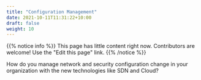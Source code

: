 ```yaml
---
title: "Configuration Management"
date: 2021-10-11T11:31:22+10:00
draft: false
weight: 10
---
```


{{% notice info %}}
This page has little content right now. Contributors are welcome! Use the "Edit this page" link.
{{% /notice %}}

How do you manage network and security configuration change in your organization with the new technologies like SDN and Cloud?